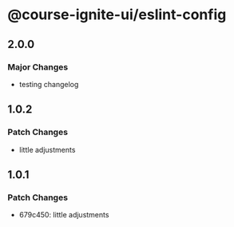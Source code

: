 # @course-ignite-ui/eslint-config

## 2.0.0

### Major Changes

- testing changelog

## 1.0.2

### Patch Changes

- little adjustments

## 1.0.1

### Patch Changes

- 679c450: little adjustments
